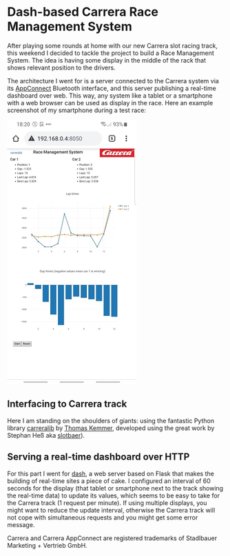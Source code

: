 # Dash-based Carrera Race Management System

After playing some rounds at home with our new Carrera slot racing track, this weekend I decided to tackle the project to build a Race Management System. The idea is having some display in the middle of the rack that shows relevant position to the drivers.

The architecture I went for is a server connected to the Carrera system via its [AppConnect](https://www.carrera-toys.com/en/product/20030369-carrera-appconnect) Bluetooth interface, and this server publishing a real-time dashboard over web. This way, any system like a tablet or a smartphone with a web browser can be used as display in the race. Here an example screenshot of my smartphone during a test race:

![Screenshot](screenshot_android_01.jpg)

## Interfacing to Carrera track

Here I am standing on the shoulders of giants: using the fantastic Python library [carreralib](https://github.com/tkem/carreralib) by [Thomas Kemmer](https://github.com/tkem), developed using the great work by Stephan Heß aka [slotbaer](https://www.slotbaer.de)).

## Serving a real-time dashboard over HTTP

For this part I went for [dash](https://dash.plotly.com/), a web server based on Flask that makes the building of real-time sites a piece of cake. I configured an interval of 60 seconds for the display (that tablet or smartphone next to the track showing the real-time data) to update its values, which seems to be easy to take for the Carrera track (1 request per minute). If using multiple displays, you might want to reduce the update interval, otherwise the Carrera track will not cope with simultaneous requests and you might get some error message.

Carrera and Carrera AppConnect are registered trademarks of Stadlbauer Marketing + Vertrieb GmbH.